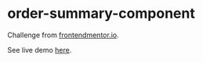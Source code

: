# order-summary-component

Challenge from [frontendmentor.io](https://www.frontendmentor.io/challenges/order-summary-component-QlPmajDUj). 

See live demo [here](https://www.christiangleitze.com/pages/order-summary-component.html).
